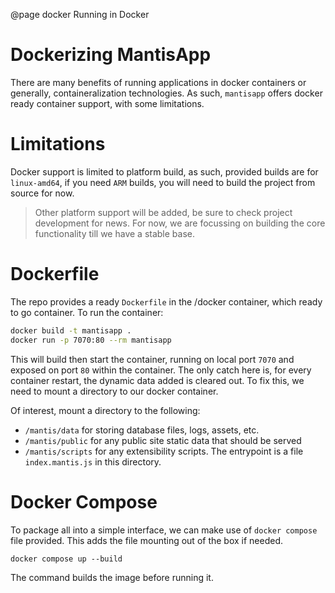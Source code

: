 @page docker Running in Docker

# Dockerizing MantisApp
There are many benefits of running applications in docker containers or generally, containeralization technologies. As such, `mantisapp` offers docker ready container support, with some limitations.

# Limitations
Docker support is limited to platform build, as such, provided builds are for `linux-amd64`, if you need `ARM` builds, you will need to build the project from source for now.
> Other platform support will be added, be sure to check project development for news. For now, we are focussing on building the core functionality till we have a stable base.

# Dockerfile
The repo provides a ready `Dockerfile` in the /docker container, which ready to go container. To run the container:

```bash
docker build -t mantisapp .
docker run -p 7070:80 --rm mantisapp
```

This will build then start the container, running on local port `7070` and exposed on port `80` within the container. The only catch here is, for every container restart, the dynamic data added is cleared out. To fix this, we need to mount a directory to our docker container.

Of interest, mount a directory to the following:
- `/mantis/data` for storing database files, logs, assets, etc.
- `/mantis/public` for any public site static data that should be served
- `/mantis/scripts` for any extensibility scripts. The entrypoint is a file `index.mantis.js` in this directory.

# Docker Compose
To package all into a simple interface, we can make use of `docker compose` file provided. This adds the file mounting out of the box if needed.

```shell
docker compose up --build
```

The command builds the image before running it.
